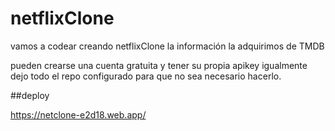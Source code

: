 # netflixClone
vamos a codear creando netflixClone
la información la adquirimos de TMDB

pueden crearse una cuenta gratuita y tener su propia apikey igualmente dejo todo el repo configurado para que no sea necesario hacerlo.

##deploy

https://netclone-e2d18.web.app/

